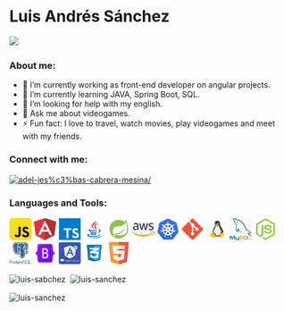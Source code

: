 # Luis Andrés Sánchez

<p align="left">
  <img src="https://komarev.com/ghpvc/?username=sanchezla&label=Profile%20views&color=0e75b6&style=flat alt="luis-sanchez" />
</p>

### About me:

- 🔭 I’m currently working as front-end developer on angular projects.
- 🌱 I’m currently learning JAVA, Spring Boot, SQL.
- 🤔 I’m looking for help with my english.
- 💬 Ask me about videogames.
- ⚡ Fun fact: I love to travel, watch movies, play videogames and meet with my friends.
                                                                                                                          
<h3 align="left">Connect with me:</h3>
<p align="left">
  <a href="https://www.linkedin.com/in/luis-sanchez-millan/" target="blank"><img align="center" src="https://cdn.jsdelivr.net/npm/simple-icons@3.0.1/icons/linkedin.svg" alt="adel-jes%c3%bas-cabrera-mesina/" height="30" width="40" /></a>
</p>

<h3 align="left">Languages and Tools:</h3>
<p align="left">
  <a href="https://developer.mozilla.org/en-US/docs/Web/JavaScript" target="_blank"> <img src="img/js.png" alt="javascript" width="40" height="40"/></a>
  <a href="https://angular.io" target="_blank"> <img src="img/angular.png" alt="angularjs" width="40" height="40"/></a>
  <a href="https://www.typescriptlang.org/" target="_blank"> <img src="img/typescript.png" alt="typescript" width="40" height="40"/></a>
  <a href="https://www.java.com" target="_blank"> <img src="img/java.png" alt="java" width="40" height="40"/></a>
  <a href="https://spring.io/" target="_blank"> <img src="img/spring.png" alt="spring" width="40" height="40"/></a>
  <a href="https://aws.amazon.com" target="_blank"> <img src="img/aws.png" alt="aws" width="40" height="40"/></a>
  <a href="https://kubernetes.io" target="_blank"> <img src="img/kubernetes.png" alt="kubernetes" width="40" height="40"/></a>
  <a href="https://git-scm.com/" target="_blank"> <img src="img/git.png" alt="git" width="40" height="40"/></a>
  <a href="https://www.linux.org/" target="_blank"> <img src="img/linux.png" alt="linux" width="40" height="40"/></a>
  <a href="https://www.mysql.com/" target="_blank"> <img src="img/mysql.png" alt="mysql" width="40" height="40"/></a>
  <a href="https://nodejs.org" target="_blank"> <img src="img/nodejs.png" alt="nodejs" width="40" height="40"/></a>
  <a href="https://www.postgresql.org" target="_blank"> <img src="img/postgresql.png" alt="postgresql" width="40" height="40"/></a>
  <a href="https://getbootstrap.com" target="_blank"> <img src="img/bootstrap.png" alt="bootstrap" width="40" height="40"/></a>
  <a href="https://material.angular.io/" target="_blank"> <img src="img/material.png" alt="angular-material" width="40" height="40"/></a>
  <a href="https://www.w3schools.com/css/" target="_blank"> <img src="img/css3.png" alt="css3" width="40" height="40"/></a>
  <a href="https://www.w3.org/html/" target="_blank"> <img src="img/html5.png" alt="html5" width="40" height="40"/></a>
</p>
<p>
  <img align="center" src="https://github-readme-stats.vercel.app/api/top-langs?username=sanchezla&show_icons=true&locale=en&theme=tokyonight&langs_count=3" alt="luis-sabchez" /> &nbsp;<img align="center" src="https://github-readme-stats.vercel.app/api?username=sanchezla&show_icons=true&locale=en&theme=tokyonight" alt="luis-sanchez" />
</p>
<p><img align="center" src="https://github-readme-streak-stats.herokuapp.com/?user=sanchezla&theme=dark" alt="luis-sanchez" /></p>
                                                                                                                 
                                                                                                                 
                                                                                                                 
